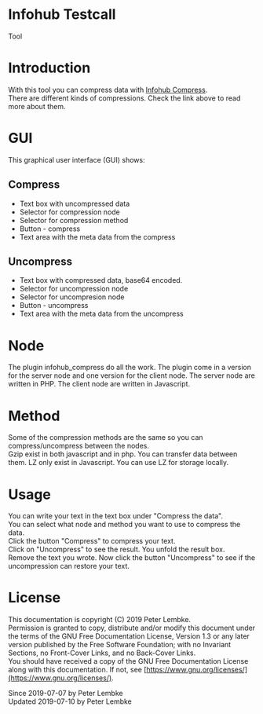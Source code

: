# Infohub Testcall
Tool   

# Introduction
With this tool you can compress data with [Infohub Compress](plugin,infohub_compress).  
There are different kinds of compressions. Check the link above to read more about them.

# GUI  
This graphical user interface (GUI) shows:

## Compress
* Text box with uncompressed data
* Selector for compression node
* Selector for compression method
* Button - compress
* Text area with the meta data from the compress

## Uncompress
* Text box with compressed data, base64 encoded.
* Selector for uncompression node
* Selector for uncompresion node
* Button - uncompress
* Text area with the meta data from the uncompress

# Node
The plugin infohub_compress do all the work. The plugin come in a version for the server node and one version for the client node.
The server node are written in PHP. The client node are written in Javascript.  

# Method
Some of the compression methods are the same so you can compress/uncompress between the nodes.  
Gzip exist in both javascript and in php. You can transfer data between them.
LZ only exist in Javascript. You can use LZ for storage locally.

# Usage
You can write your text in the text box under "Compress the data".  
You can select what node and method you want to use to compress the data.  
Click the button "Compress" to compress your text.   
Click on "Uncompress" to see the result. You unfold the result box.  
Remove the text you wrote. Now click the button "Uncompress" to see if the uncompression can restore your text.

# License
This documentation is copyright (C) 2019 Peter Lembke.  
Permission is granted to copy, distribute and/or modify this document under the terms of the GNU Free Documentation License, Version 1.3 or any later version published by the Free Software Foundation; with no Invariant Sections, no Front-Cover Links, and no Back-Cover Links.  
You should have received a copy of the GNU Free Documentation License along with this documentation. If not, see [https://www.gnu.org/licenses/](https://www.gnu.org/licenses/).  

Since 2019-07-07 by Peter Lembke  
Updated 2019-07-10 by Peter Lembke  
